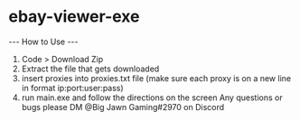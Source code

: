 # ebay-viewer-exe

--- How to Use ---
1. Code > Download Zip
2. Extract the file that gets downloaded
3. insert proxies into proxies.txt file (make sure each proxy is on a new line in format ip:port:user:pass)
4. run main.exe and follow the directions on the screen
Any questions or bugs please DM @Big Jawn Gaming#2970 on Discord
